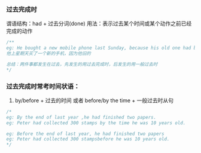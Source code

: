### 过去完成时

谓语结构：had + 过去分词(done)
用法：表示过去某个时间或某个动作之前已经完成的动作

```js
/** 
eg: He bought a new mobile phone last Sunday, because his old one had been stolen.
他上星期天买了一个新的手机，因为他旧的

总结：两件事都发生在过去，先发生的用过去完成时，后发生的用一般过去时
*/
```

### 过去完成时常考时间状语：

1. by/before + 过去的时间 或者 before/by the time + 一般过去时从句

```js
/* 
eg: By the end of last year ,he had finished two papers.
eg: Peter had collected 300 stamps by the time he was 10 years old.

eg: Before the end of last year, he had finished two papers
eg: Peter had collected 300 stampsbefore he was 10 years old.
*/
```
